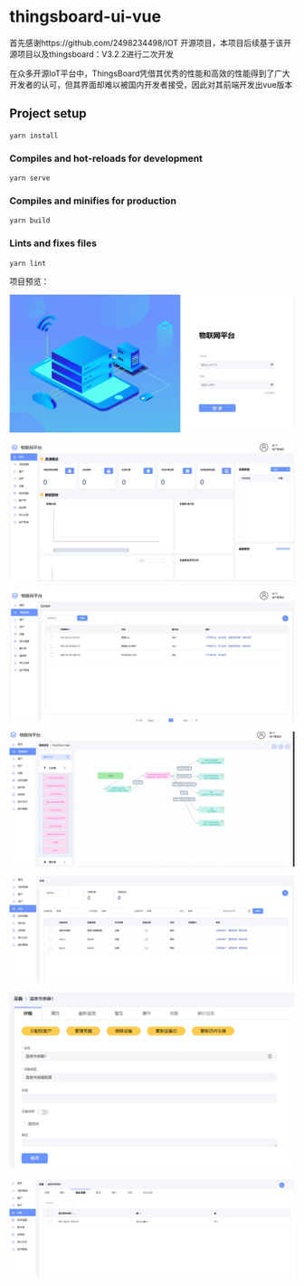 # thingsboard-ui-vue

首先感谢https://github.com/2498234498/IOT 开源项目，本项目后续基于该开源项目以及thingsboard：V3.2.2进行二次开发

在众多开源IoT平台中，ThingsBoard凭借其优秀的性能和高效的性能得到了广大开发者的认可，但其界面却难以被国内开发者接受，因此对其前端开发出vue版本



## Project setup

```
yarn install
```

### Compiles and hot-reloads for development
```
yarn serve
```

### Compiles and minifies for production
```
yarn build
```

### Lints and fixes files
```
yarn lint
```

项目预览：

![image-20210420170039051](images/image-20210420170039051.png)

![image-20210420170106675](images/image-20210420170106675.png)

![image-20210420170118591](images/image-20210420170118591.png)

![image-20210420170136408](images/image-20210420170136408.png)

![image-20210420170218567](images/image-20210420170218567.png)

![image-20210420170231651](images/image-20210420170231651.png)

![image-20210420170239478](images/image-20210420170239478.png)